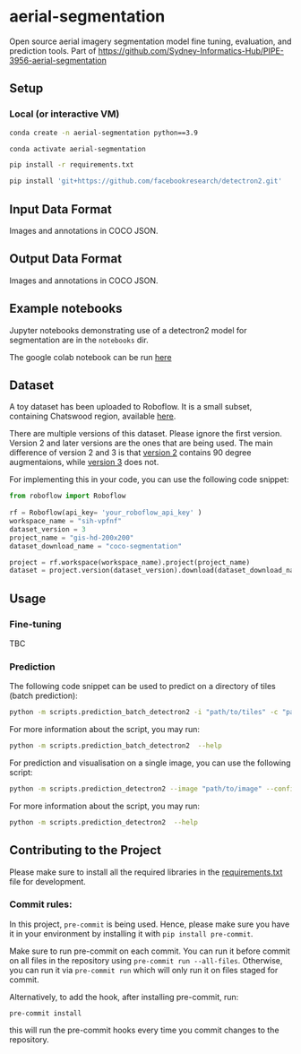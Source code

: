 # aerial-segmentation
Open source aerial imagery segmentation model fine tuning, evaluation, and prediction tools. Part of https://github.com/Sydney-Informatics-Hub/PIPE-3956-aerial-segmentation


## Setup

### Local (or interactive VM)

```bash
conda create -n aerial-segmentation python==3.9

conda activate aerial-segmentation

pip install -r requirements.txt

pip install 'git+https://github.com/facebookresearch/detectron2.git'
```

## Input Data Format

Images and annotations in COCO JSON.

## Output Data Format

Images and annotations in COCO JSON.

## Example notebooks

Jupyter notebooks demonstrating use of a detectron2 model for segmentation are in the `notebooks` dir.

The google colab notebook can be run [here](https://colab.research.google.com/github/Sydney-Informatics-Hub/aerial-segmentation/blob/main/notebooks/detectron2_fine_tuning_colab.ipynb)


## Dataset

A toy dataset has been uploaded to Roboflow. It is a small subset, containing Chatswood region, available [here](https://universe.roboflow.com/sih-vpfnf/gis-hd-200x200).

There are multiple versions of this dataset. Please ignore the first version. Version 2 and later versions are the ones that are being used. The main difference of version 2 and 3 is that [version 2](https://universe.roboflow.com/sih-vpfnf/gis-hd-200x200/2) contains 90 degree augmentaions, while [version 3](https://universe.roboflow.com/sih-vpfnf/gis-hd-200x200/3) does not.

For implementing this in your code, you can use the following code snippet:

```python
from roboflow import Roboflow
 
rf = Roboflow(api_key= 'your_roboflow_api_key' )
workspace_name = "sih-vpfnf" 
dataset_version = 3 
project_name = "gis-hd-200x200" 
dataset_download_name = "coco-segmentation" 

project = rf.workspace(workspace_name).project(project_name)
dataset = project.version(dataset_version).download(dataset_download_name)
```
<!-- 
# Register the dataset
from detectron2.data.datasets import register_coco_instances
dataset_name = "chatswood-dataset" #@param {type:"string"}
dataset_folder = "gis-hd-200x200" #@param {type:"string"}
register_coco_instances(f"{dataset_name}_train", {}, f"{dataset_folder}/train/_annotations.coco.json", f"/content/{dataset_folder}/train/")
register_coco_instances(f"{dataset_name}_val", {}, f"{dataset_folder}/valid/_annotations.coco.json", f"/content/{dataset_folder}/valid/")
register_coco_instances(f"{dataset_name}_test", {}, f"{dataset_folder}/test/_annotations.coco.json", f"/content/{dataset_folder}/test/")

# Use the dataset
from detectron2.config import get_cfg

cfg = get_cfg()
cfg.DATASETS.TRAIN = (f"{dataset_name}_train",)
cfg.DATASETS.TEST = (f"{dataset_name}_test",)
# then do the other configs

``` -->

## Usage

### Fine-tuning

TBC

### Prediction

The following code snippet can be used to predict on a directory of tiles (batch prediction):


```bash
python -m scripts.prediction_batch_detectron2 -i "path/to/tiles" -c "path/to/config.yml" -w "path/to/weights/model.pth" --coco "path/to/coco.json" --simplify-tolerance 0.3  threshold 0.7 --force-cpu 

```

For more information about the script, you may run:

```bash
python -m scripts.prediction_batch_detectron2  --help

```

For prediction and visualisation on a single image, you can use the following script:

```bash
python -m scripts.prediction_detectron2 --image "path/to/image" --config "path/to/config.yml" --weights "path/to/weights/model.pth" --threshold 0.7 --coco "path/to/coco.json"

```

For more information about the script, you may run:

```bash
python -m scripts.prediction_detectron2  --help

```

## Contributing to the Project

Please make sure to install all the required libraries in the [requirements.txt](https://github.com/Sydney-Informatics-Hub/aerial-segmentation/tree/main/requirements.txt) file for development.


### Commit rules:

In this project, `pre-commit` is being used. Hence, please make sure you have it in your
environment by installing it with `pip install pre-commit`.

Make sure to run pre-commit on each commit. You can run it before commit on all files in the
repository using `pre-commit run --all-files`. Otherwise, you can run it via `pre-commit run`
which will only run it on files staged for commit.

Alternatively, to add the hook, after installing pre-commit, run:

```
pre-commit install
```

this will run the pre-commit hooks every time you commit changes to the repository.
